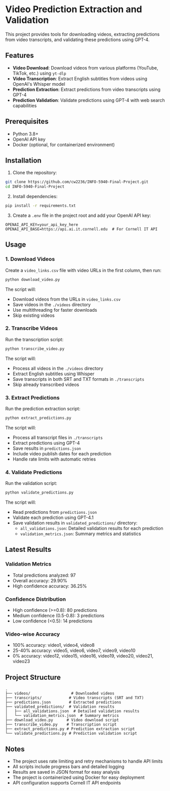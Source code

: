 # Video Prediction Extraction and Validation

This project provides tools for downloading videos, extracting predictions from video transcripts, and validating these predictions using GPT-4.

## Features

- **Video Download**: Download videos from various platforms (YouTube, TikTok, etc.) using `yt-dlp`
- **Video Transcription**: Extract English subtitles from videos using OpenAI's Whisper model
- **Prediction Extraction**: Extract predictions from video transcripts using GPT-4
- **Prediction Validation**: Validate predictions using GPT-4 with web search capabilities

## Prerequisites

- Python 3.8+
- OpenAI API key
- Docker (optional, for containerized environment)

## Installation

1. Clone the repository:
```bash
git clone https://github.com/cw2236/INFO-5940-Final-Project.git
cd INFO-5940-Final-Project
```

2. Install dependencies:
```bash
pip install -r requirements.txt
```

3. Create a `.env` file in the project root and add your OpenAI API key:
```
OPENAI_API_KEY=your_api_key_here
OPENAI_API_BASE=https://api.ai.it.cornell.edu  # For Cornell IT API
```

## Usage

### 1. Download Videos

Create a `video_links.csv` file with video URLs in the first column, then run:
```bash
python download_video.py
```

The script will:
- Download videos from the URLs in `video_links.csv`
- Save videos in the `./videos` directory
- Use multithreading for faster downloads
- Skip existing videos

### 2. Transcribe Videos

Run the transcription script:
```bash
python transcribe_video.py
```

The script will:
- Process all videos in the `./videos` directory
- Extract English subtitles using Whisper
- Save transcripts in both SRT and TXT formats in `./transcripts`
- Skip already transcribed videos

### 3. Extract Predictions

Run the prediction extraction script:
```bash
python extract_predictions.py
```

The script will:
- Process all transcript files in `./transcripts`
- Extract predictions using GPT-4
- Save results in `predictions.json`
- Include video publish dates for each prediction
- Handle rate limits with automatic retries

### 4. Validate Predictions

Run the validation script:
```bash
python validate_predictions.py
```

The script will:
- Read predictions from `predictions.json`
- Validate each prediction using GPT-4.1
- Save validation results in `validated_predictions/` directory:
  - `all_validations.json`: Detailed validation results for each prediction
  - `validation_metrics.json`: Summary metrics and statistics

## Latest Results

### Validation Metrics
- Total predictions analyzed: 97
- Overall accuracy: 29.90%
- High confidence accuracy: 36.25%

### Confidence Distribution
- High confidence (>=0.8): 80 predictions
- Medium confidence (0.5-0.8): 3 predictions
- Low confidence (<0.5): 14 predictions

### Video-wise Accuracy
- 100% accuracy: video1, video4, video8
- 25-40% accuracy: video5, video6, video7, video9, video10
- 0% accuracy: video12, video15, video16, video19, video20, video21, video23

## Project Structure

```
.
├── videos/                  # Downloaded videos
├── transcripts/            # Video transcripts (SRT and TXT)
├── predictions.json        # Extracted predictions
├── validated_predictions/  # Validation results
│   ├── all_validations.json  # Detailed validation results
│   └── validation_metrics.json  # Summary metrics
├── download_video.py      # Video download script
├── transcribe_video.py    # Transcription script
├── extract_predictions.py # Prediction extraction script
└── validate_predictions.py # Prediction validation script
```

## Notes

- The project uses rate limiting and retry mechanisms to handle API limits
- All scripts include progress bars and detailed logging
- Results are saved in JSON format for easy analysis
- The project is containerized using Docker for easy deployment
- API configuration supports Cornell IT API endpoints
